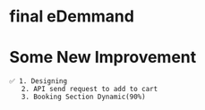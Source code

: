 # final eDemmand
<!-- 
    BUGS*
    
    #✍️ HOMEPAGE
       FOOTER INPUT TAG IN DARK MODE(TEXT-COLOR)
       ✔️PROVIDER SERVICE HEADING 
       ✔️6 image (FONT SIZE)[SMALL]
       ✔️SKELETON
  ✅#✍️ ABOUT US
       ✔️ PERFECT
  ✅#✍️ CATEGORY
       ✔️PERFECT
    #✍️ CONTACT US
       ✔️FONT SIZE (LIGHT)
    #✍️ PROVIDERS
        ✔️HEADING 
        ,SERACH AND DROP DOWN MENUS ARE MISSING
       ✔️ BOOKMARK IS MISSING
   #✍️ FOOTER 
         NAVLINK
    #✍️  NAVIGATION
         BY DEFAULT HOME UNDERLINE
         
    #✍️ PROFILE 
        -logout working cancle button not working (Popup Not gone back Home)
        - Bookmark Card Responsive 
        - Everything Dynamic (✔️50% Done) 
        
        
  ✍️ Services Responsive
    
   ### everything is dynamic
        ✔️ SPECIFIC PROVIDER LINK IS MISSING(HOME/PROVIDER/WORLD CLEAN PVT LTD) 
        ✍️ Payment
            ✔️ Razorpay Required Payment Api key for integration  -->
            
# Some New Improvement
    ✅ 1. Designing 
       2. API send request to add to cart
       3. Booking Section Dynamic(90%)
    
    

